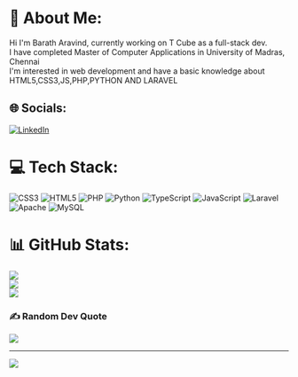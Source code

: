 # 💫 About Me:
Hi I'm Barath Aravind, currently working on T Cube as a full-stack dev.<br>I have completed Master of Computer Applications in University of Madras, Chennai<br>I'm interested in web development and have a basic knowledge about HTML5,CSS3,JS,PHP,PYTHON AND LARAVEL


## 🌐 Socials:
[![LinkedIn](https://img.shields.io/badge/LinkedIn-%230077B5.svg?logo=linkedin&logoColor=white)](https://linkedin.com/in/barath-aravind) 

# 💻 Tech Stack:
![CSS3](https://img.shields.io/badge/css3-%231572B6.svg?style=for-the-badge&logo=css3&logoColor=white) ![HTML5](https://img.shields.io/badge/html5-%23E34F26.svg?style=for-the-badge&logo=html5&logoColor=white) ![PHP](https://img.shields.io/badge/php-%23777BB4.svg?style=for-the-badge&logo=php&logoColor=white) ![Python](https://img.shields.io/badge/python-3670A0?style=for-the-badge&logo=python&logoColor=ffdd54) ![TypeScript](https://img.shields.io/badge/typescript-%23007ACC.svg?style=for-the-badge&logo=typescript&logoColor=white) ![JavaScript](https://img.shields.io/badge/javascript-%23323330.svg?style=for-the-badge&logo=javascript&logoColor=%23F7DF1E) ![Laravel](https://img.shields.io/badge/laravel-%23FF2D20.svg?style=for-the-badge&logo=laravel&logoColor=white) ![Apache](https://img.shields.io/badge/apache-%23D42029.svg?style=for-the-badge&logo=apache&logoColor=white) ![MySQL](https://img.shields.io/badge/mysql-%2300f.svg?style=for-the-badge&logo=mysql&logoColor=white)
# 📊 GitHub Stats:
![](https://github-readme-stats.vercel.app/api?username=Aravindkbarath&theme=dracula&hide_border=true&include_all_commits=true&count_private=true)<br/>
![](https://github-readme-streak-stats.herokuapp.com/?user=Aravindkbarath&theme=dracula&hide_border=true)<br/>
![](https://github-readme-stats.vercel.app/api/top-langs/?username=Aravindkbarath&theme=dracula&hide_border=true&include_all_commits=true&count_private=true&layout=compact)

### ✍️ Random Dev Quote
![](https://quotes-github-readme.vercel.app/api?type=horizontal&theme=radical)

---
[![](https://visitcount.itsvg.in/api?id=Aravindkbarath&icon=5&color=6)](https://visitcount.itsvg.in)

<!-- Proudly created with GPRM ( https://gprm.itsvg.in ) -->
